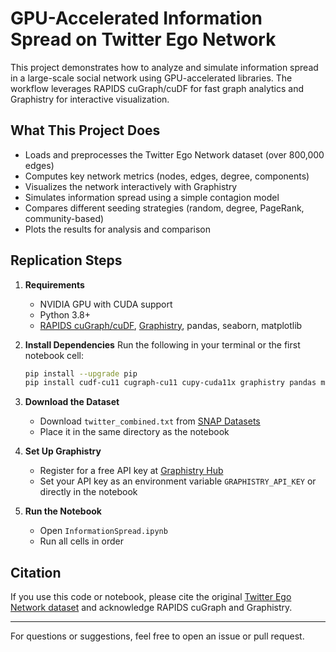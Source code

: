 # GPU-Accelerated Information Spread on Twitter Ego Network

This project demonstrates how to analyze and simulate information spread in a large-scale social network using GPU-accelerated libraries. The workflow leverages RAPIDS cuGraph/cuDF for fast graph analytics and Graphistry for interactive visualization.

## What This Project Does
- Loads and preprocesses the Twitter Ego Network dataset (over 800,000 edges)
- Computes key network metrics (nodes, edges, degree, components)
- Visualizes the network interactively with Graphistry
- Simulates information spread using a simple contagion model
- Compares different seeding strategies (random, degree, PageRank, community-based)
- Plots the results for analysis and comparison

## Replication Steps
1. **Requirements**
   - NVIDIA GPU with CUDA support
   - Python 3.8+
   - [RAPIDS cuGraph/cuDF](https://rapids.ai/), [Graphistry](https://www.graphistry.com/), pandas, seaborn, matplotlib

2. **Install Dependencies**
   Run the following in your terminal or the first notebook cell:
   ```sh
   pip install --upgrade pip
   pip install cudf-cu11 cugraph-cu11 cupy-cuda11x graphistry pandas matplotlib seaborn --extra-index-url=https://pypi.nvidia.com
   ```

3. **Download the Dataset**
   - Download `twitter_combined.txt` from [SNAP Datasets](https://snap.stanford.edu/data/egonets-Twitter.html)
   - Place it in the same directory as the notebook

4. **Set Up Graphistry**
   - Register for a free API key at [Graphistry Hub](https://hub.graphistry.com/)
   - Set your API key as an environment variable `GRAPHISTRY_API_KEY` or directly in the notebook

5. **Run the Notebook**
   - Open `InformationSpread.ipynb`
   - Run all cells in order

## Citation
If you use this code or notebook, please cite the original [Twitter Ego Network dataset](https://snap.stanford.edu/data/egonets-Twitter.html) and acknowledge RAPIDS cuGraph and Graphistry.

---

For questions or suggestions, feel free to open an issue or pull request.
